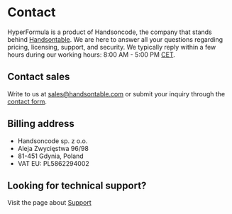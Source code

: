 # Contact

HyperFormula is a product of Handsoncode, the company that stands behind
[Handsontable](https://handsontable.com/). We are here to answer all
your questions regarding pricing, licensing, support, and security.
We typically reply within a few hours during our working hours:
 8:00 AM - 5:00 PM [CET](https://time.is/pl/CET).

## Contact sales

Write to us at [sales@handsontable.com](mailto:sales@handsontable.com)
or submit your inquiry through the
[contact form](https://handsontable.com/contact?category=request_for_quotation).

## Billing address

* Handsoncode sp. z o.o.
* Aleja Zwycięstwa 96/98
* 81-451 Gdynia, Poland
* VAT EU: PL5862294002

## Looking for technical support?

Visit the page about [Support](support.md)